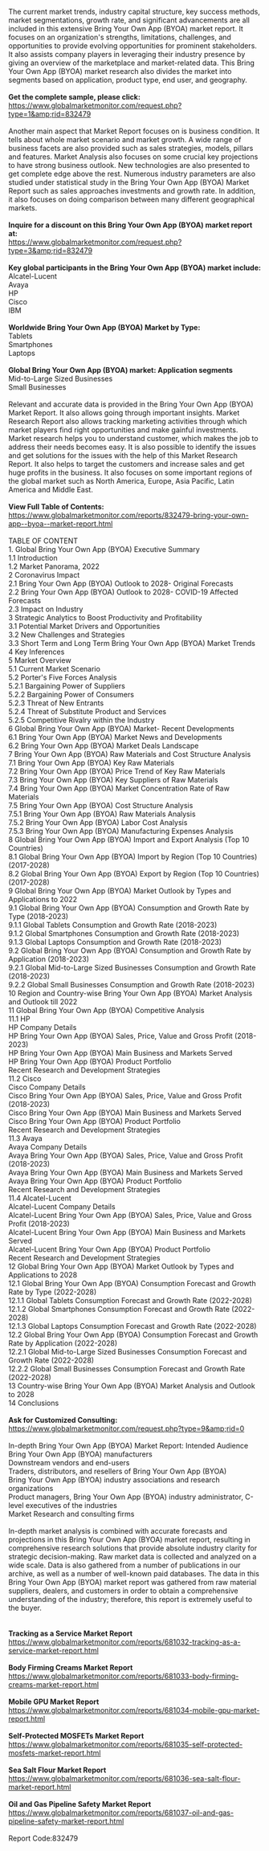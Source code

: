 The current market trends, industry capital structure, key success methods, market segmentations, growth rate, and significant advancements are all included in this extensive Bring Your Own App (BYOA) market report. It focuses on an organization's strengths, limitations, challenges, and opportunities to provide evolving opportunities for prominent stakeholders. It also assists company players in leveraging their industry presence by giving an overview of the marketplace and market-related data. This Bring Your Own App (BYOA) market research also divides the market into segments based on application, product type, end user, and geography.<br /><br /><strong>Get the complete sample, please click:</strong><br /><a href="https://www.globalmarketmonitor.com/request.php?type=1&amp;rid=832479">https://www.globalmarketmonitor.com/request.php?type=1&amp;rid=832479</a><br /><br />Another main aspect that Market Report focuses on is business condition. It tells about whole market scenario and market growth. A wide range of business facets are also provided such as sales strategies, models, pillars and features. Market Analysis also focuses on some crucial key projections to have strong business outlook. New technologies are also presented to get complete edge above the rest. Numerous industry parameters are also studied under statistical study in the Bring Your Own App (BYOA) Market Report such as sales approaches investments and growth rate. In addition, it also focuses on doing comparison between many different geographical markets. <br /><br /><strong>Inquire for a discount on this Bring Your Own App (BYOA) market report at:</strong><br /><a href="https://www.globalmarketmonitor.com/request.php?type=3&amp;rid=832479">https://www.globalmarketmonitor.com/request.php?type=3&amp;rid=832479</a><br /><br /><strong>Key global participants in the Bring Your Own App (BYOA) market include:</strong><br /> Alcatel-Lucent <br />Avaya <br />HP <br />Cisco <br />IBM <br /><br /><strong>Worldwide Bring Your Own App (BYOA) Market by Type:</strong><br />Tablets <br />Smartphones <br />Laptops <br /><br /><strong>Global Bring Your Own App (BYOA) market: Application segments</strong><br />Mid-to-Large Sized Businesses <br />Small Businesses <br /><br />Relevant and accurate data is provided in the Bring Your Own App (BYOA) Market Report. It also allows going through important insights. Market Research Report also allows tracking marketing activities through which market players find right opportunities and make gainful investments. Market research helps you to understand customer, which makes the job to address their needs becomes easy. It is also possible to identify the issues and get solutions for the issues with the help of this Market Research Report. It also helps to target the customers and increase sales and get huge profits in the business. It also focuses on some important regions of the global market such as North America, Europe, Asia Pacific, Latin America and Middle East. <br /><br /><strong>View Full Table of Contents:</strong><br /><a href="https://www.globalmarketmonitor.com/reports/832479-bring-your-own-app--byoa--market-report.html">https://www.globalmarketmonitor.com/reports/832479-bring-your-own-app--byoa--market-report.html</a><br /><br />TABLE OF CONTENT<br />1. Global Bring Your Own App (BYOA) Executive Summary<br />1.1 Introduction<br />1.2 Market Panorama, 2022<br />2 Coronavirus Impact<br />2.1 Bring Your Own App (BYOA) Outlook to 2028- Original Forecasts<br />2.2 Bring Your Own App (BYOA) Outlook to 2028- COVID-19 Affected Forecasts<br />2.3 Impact on Industry<br />3 Strategic Analytics to Boost Productivity and Profitability<br />3.1 Potential Market Drivers and Opportunities<br />3.2 New Challenges and Strategies<br />3.3 Short Term and Long Term Bring Your Own App (BYOA) Market Trends<br />4 Key Inferences<br />5 Market Overview<br />5.1 Current Market Scenario<br />5.2 Porter's Five Forces Analysis<br />5.2.1 Bargaining Power of Suppliers<br />5.2.2 Bargaining Power of Consumers<br />5.2.3 Threat of New Entrants<br />5.2.4 Threat of Substitute Product and Services<br />5.2.5 Competitive Rivalry within the Industry<br />6 Global Bring Your Own App (BYOA) Market- Recent Developments<br />6.1 Bring Your Own App (BYOA) Market News and Developments<br />6.2 Bring Your Own App (BYOA) Market Deals Landscape<br />7 Bring Your Own App (BYOA) Raw Materials and Cost Structure Analysis<br />7.1 Bring Your Own App (BYOA) Key Raw Materials<br />7.2 Bring Your Own App (BYOA) Price Trend of Key Raw Materials<br />7.3 Bring Your Own App (BYOA) Key Suppliers of Raw Materials<br />7.4 Bring Your Own App (BYOA) Market Concentration Rate of Raw Materials<br />7.5 Bring Your Own App (BYOA) Cost Structure Analysis<br />7.5.1 Bring Your Own App (BYOA) Raw Materials Analysis<br />7.5.2 Bring Your Own App (BYOA) Labor Cost Analysis<br />7.5.3 Bring Your Own App (BYOA) Manufacturing Expenses Analysis<br />8 Global Bring Your Own App (BYOA) Import and Export Analysis (Top 10 Countries)<br />8.1 Global Bring Your Own App (BYOA) Import by Region (Top 10 Countries) (2017-2028)<br />8.2 Global Bring Your Own App (BYOA) Export by Region (Top 10 Countries) (2017-2028)<br />9 Global Bring Your Own App (BYOA) Market Outlook by Types and Applications to 2022<br />9.1 Global Bring Your Own App (BYOA) Consumption and Growth Rate by Type (2018-2023)<br />9.1.1 Global Tablets Consumption and Growth Rate (2018-2023)<br />9.1.2 Global Smartphones Consumption and Growth Rate (2018-2023)<br />9.1.3 Global Laptops Consumption and Growth Rate (2018-2023)<br />9.2 Global Bring Your Own App (BYOA) Consumption and Growth Rate by Application (2018-2023)<br />9.2.1  Global Mid-to-Large Sized Businesses Consumption and Growth Rate (2018-2023)<br />9.2.2  Global Small Businesses Consumption and Growth Rate (2018-2023)<br />10 Region and Country-wise Bring Your Own App (BYOA) Market Analysis and Outlook till 2022<br />11 Global Bring Your Own App (BYOA) Competitive Analysis<br />11.1 HP<br />HP Company Details<br />HP Bring Your Own App (BYOA) Sales, Price, Value and Gross Profit (2018-2023)<br />HP Bring Your Own App (BYOA) Main Business and Markets Served<br />HP Bring Your Own App (BYOA) Product Portfolio<br />Recent Research and Development Strategies<br />11.2 Cisco<br />Cisco Company Details<br />Cisco Bring Your Own App (BYOA) Sales, Price, Value and Gross Profit (2018-2023)<br />Cisco Bring Your Own App (BYOA) Main Business and Markets Served<br />Cisco Bring Your Own App (BYOA) Product Portfolio<br />Recent Research and Development Strategies<br />11.3 Avaya<br />Avaya Company Details<br />Avaya Bring Your Own App (BYOA) Sales, Price, Value and Gross Profit (2018-2023)<br />Avaya Bring Your Own App (BYOA) Main Business and Markets Served<br />Avaya Bring Your Own App (BYOA) Product Portfolio<br />Recent Research and Development Strategies<br />11.4 Alcatel-Lucent<br />Alcatel-Lucent Company Details<br />Alcatel-Lucent Bring Your Own App (BYOA) Sales, Price, Value and Gross Profit (2018-2023)<br />Alcatel-Lucent Bring Your Own App (BYOA) Main Business and Markets Served<br />Alcatel-Lucent Bring Your Own App (BYOA) Product Portfolio<br />Recent Research and Development Strategies<br />12 Global Bring Your Own App (BYOA) Market Outlook by Types and Applications to 2028<br />12.1 Global Bring Your Own App (BYOA) Consumption Forecast and Growth Rate by Type (2022-2028)<br />12.1.1 Global Tablets Consumption Forecast and Growth Rate (2022-2028)<br />12.1.2 Global Smartphones Consumption Forecast and Growth Rate (2022-2028)<br />12.1.3 Global Laptops Consumption Forecast and Growth Rate (2022-2028)<br />12.2 Global Bring Your Own App (BYOA) Consumption Forecast and Growth Rate by Application (2022-2028)<br />12.2.1 Global Mid-to-Large Sized Businesses Consumption Forecast and Growth Rate (2022-2028)<br />12.2.2 Global Small Businesses Consumption Forecast and Growth Rate (2022-2028)<br />13 Country-wise Bring Your Own App (BYOA) Market Analysis and Outlook to 2028<br />14 Conclusions<br /><br /><strong>Ask for Customized Consulting:</strong><br /><a href="https://www.globalmarketmonitor.com/request.php?type=9&amp;rid=0">https://www.globalmarketmonitor.com/request.php?type=9&amp;rid=0</a><br /><br />In-depth Bring Your Own App (BYOA) Market Report: Intended Audience<br />Bring Your Own App (BYOA) manufacturers<br />Downstream vendors and end-users<br />Traders, distributors, and resellers of Bring Your Own App (BYOA)<br />Bring Your Own App (BYOA) industry associations and research organizations<br />Product managers, Bring Your Own App (BYOA) industry administrator, C-level executives of the industries<br />Market Research and consulting firms<br /><br />In-depth market analysis is combined with accurate forecasts and projections in this Bring Your Own App (BYOA) market report, resulting in comprehensive research solutions that provide absolute industry clarity for strategic decision-making. Raw market data is collected and analyzed on a wide scale. Data is also gathered from a number of publications in our archive, as well as a number of well-known paid databases. The data in this Bring Your Own App (BYOA) market report was gathered from raw material suppliers, dealers, and customers in order to obtain a comprehensive understanding of the industry; therefore, this report is extremely useful to the buyer. <br /><br /><strong><br /></strong><strong>Tracking as a Service Market Report</strong><br /><a href="https://www.globalmarketmonitor.com/reports/681032-tracking-as-a-service-market-report.html">https://www.globalmarketmonitor.com/reports/681032-tracking-as-a-service-market-report.html</a><br /><br /><strong>Body Firming Creams Market Report</strong><br /><a href="https://www.globalmarketmonitor.com/reports/681033-body-firming-creams-market-report.html">https://www.globalmarketmonitor.com/reports/681033-body-firming-creams-market-report.html</a><br /><br /><strong>Mobile GPU Market Report</strong><br /><a href="https://www.globalmarketmonitor.com/reports/681034-mobile-gpu-market-report.html">https://www.globalmarketmonitor.com/reports/681034-mobile-gpu-market-report.html</a><br /><br /><strong>Self-Protected MOSFETs Market Report</strong><br /><a href="https://www.globalmarketmonitor.com/reports/681035-self-protected-mosfets-market-report.html">https://www.globalmarketmonitor.com/reports/681035-self-protected-mosfets-market-report.html</a><br /><br /><strong>Sea Salt Flour Market Report</strong><br /><a href="https://www.globalmarketmonitor.com/reports/681036-sea-salt-flour-market-report.html">https://www.globalmarketmonitor.com/reports/681036-sea-salt-flour-market-report.html</a><br /><br /><strong>Oil and Gas Pipeline Safety Market Report</strong><br /><a href="https://www.globalmarketmonitor.com/reports/681037-oil-and-gas-pipeline-safety-market-report.html">https://www.globalmarketmonitor.com/reports/681037-oil-and-gas-pipeline-safety-market-report.html</a><br /><br />Report Code:832479</p>
